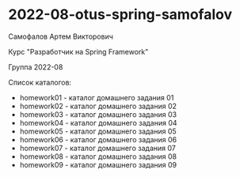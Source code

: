 # 2022-08-otus-spring-samofalov

<p>Самофалов Артем Викторович</p>
<p>Курс "Разработчик на Spring Framework"</p>
<p>Группа 2022-08</p>

<p>Список каталогов:</p>
<ul>
<li>homework01 - каталог домашнего задания 01</li>
<li>homework02 - каталог домашнего задания 02</li>
<li>homework03 - каталог домашнего задания 03</li>
<li>homework04 - каталог домашнего задания 04</li>
<li>homework05 - каталог домашнего задания 05</li>
<li>homework06 - каталог домашнего задания 06</li>
<li>homework07 - каталог домашнего задания 07</li>
<li>homework08 - каталог домашнего задания 08</li>
<li>homework09 - каталог домашнего задания 09</li>
</ul>